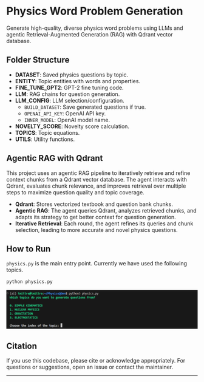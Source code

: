 # Physics Word Problem Generation

Generate high-quality, diverse physics word problems using LLMs and agentic Retrieval-Augmented Generation (RAG) with Qdrant vector database.

## Folder Structure

- **DATASET**: Saved physics questions by topic.
- **ENTITY**: Topic entities with words and properties.
- **FINE_TUNE_GPT2**: GPT-2 fine tuning code.
- **LLM**: RAG chains for question generation.
- **LLM_CONFIG**: LLM selection/configuration.
    - `BUILD_DATASET`: Save generated questions if true.
    - `OPENAI_API_KEY`: OpenAI API key.
    - `INNER_MODEL`: OpenAI model name.
- **NOVELTY_SCORE**: Novelty score calculation.
- **TOPICS**: Topic equations.
- **UTILS**: Utility functions.

## Agentic RAG with Qdrant

This project uses an agentic RAG pipeline to iteratively retrieve and refine context chunks from a Qdrant vector database. The agent interacts with Qdrant, evaluates chunk relevance, and improves retrieval over multiple steps to maximize question quality and topic coverage.

- **Qdrant**: Stores vectorized textbook and question bank chunks.
- **Agentic RAG**: The agent queries Qdrant, analyzes retrieved chunks, and adapts its strategy to get better context for question generation.
- **Iterative Retrieval**: Each round, the agent refines its queries and chunk selection, leading to more accurate and novel physics questions.

## How to Run

`physics.py` is the main entry point. Currently we have used the following topics. 

```bash
python physics.py
```
![Options](src/screenshot.png)

## Citation

If you use this codebase, please cite or acknowledge appropriately.
For questions or suggestions, open an issue or contact the maintainer.

---
